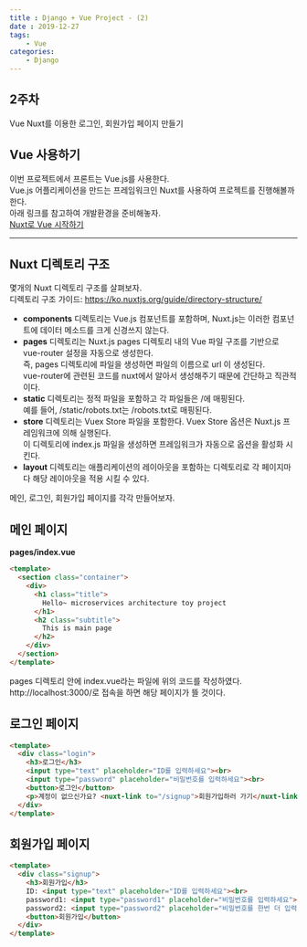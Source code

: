 ```yaml
---
title : Django + Vue Project - (2)
date : 2019-12-27
tags:
    - Vue
categories:
    - Django
---
```


## 2주차
Vue Nuxt를 이용한 로그인, 회원가입 페이지 만들기

## Vue 사용하기  
이번 프로젝트에서 프론트는 Vue.js를 사용한다.  
Vue.js 어플리케이션을 만드는 프레임워크인 Nuxt를 사용하여 프로젝트를 진행해볼까 한다.  
아래 링크를 참고하여 개발환경을 준비해놓자.  
[Nuxt로 Vue 시작하기]  

***  

## Nuxt 디렉토리 구조  
몇개의 Nuxt 디렉토리 구조를 살펴보자.  
디렉토리 구조 가이드: <https://ko.nuxtjs.org/guide/directory-structure/>  
- **components** 디렉토리는 Vue.js 컴포넌트를 포함하며, Nuxt.js는 이러한 컴포넌트에 데이터 메소드를 크게 신경쓰지 않는다.  
- **pages** 디렉토리는 Nuxt.js pages 디렉토리 내의 Vue 파일 구조를 기반으로 vue-router 설정을 자동으로 생성한다.  
    즉, pages 디렉토리에 파일을 생성하면 파일의 이름으로 url 이 생성된다.  
    vue-router에 관련된 코드를 nuxt에서 알아서 생성해주기 때문에 간단하고 직관적이다.  
- **static** 디렉토리는 정적 파일을 포함하고 각 파일들은 /에 매핑된다.  
   예를 들어, /static/robots.txt는 /robots.txt로 매핑된다.  
- **store** 디렉토리는 Vuex Store 파일을 포함한다. Vuex Store  옵션은 Nuxt.js 프레임워크에 의해 실행된다.  
    이 디렉토리에 index.js 파일을 생성하면 프레임워크가 자동으로 옵션을 활성화 시킨다.  
- **layout** 디렉토리는 애플리케이션의 레이아웃을 포함하는 디렉토리로 각 페이지마다 해당 레이아웃을 적용 시킬 수 있다.  

메인, 로그인, 회원가입 페이지를 각각 만들어보자.  

## 메인 페이지  
**pages/index.vue**  
```html
<template>
  <section class="container">
    <div>
      <h1 class="title">
        Hello~ microservices architecture toy project 
      </h1>
      <h2 class="subtitle">
        This is main page
      </h2>
    </div>
  </section>
</template>
```
pages 디렉토리 안에 index.vue라는 파일에 위의 코드를 작성하였다.  
http://localhost:3000/로 접속을 하면 해당 페이지가 뜰 것이다.  

## 로그인 페이지  
```html
<template>
  <div class="login">
    <h3>로그인</h3>
    <input type="text" placeholder="ID를 입력하세요"><br>
    <input type="password" placeholder="비밀번호를 입력하세요"><br>
    <button>로그인</button>
    <p>계정이 없으신가요? <nuxt-link to="/signup">회원가입하러 가기</nuxt-link></p>
  </div>
</template>
```
## 회원가입 페이지  
```html
<template>
  <div class="signup">
    <h3>회원가입</h3>
    ID: <input type="text" placeholder="ID를 입력하세요"><br>
    password1: <input type="password1" placeholder="비밀번호를 입력하세요"><br>
    password2: <input type="password2" placeholder="비밀번호를 한번 더 입력하세요"><br>
    <button>회원가입</button>
  </div>
</template>
```

[Nuxt로 Vue 시작하기]: https://komo3344.github.io/vue/nuxt/

